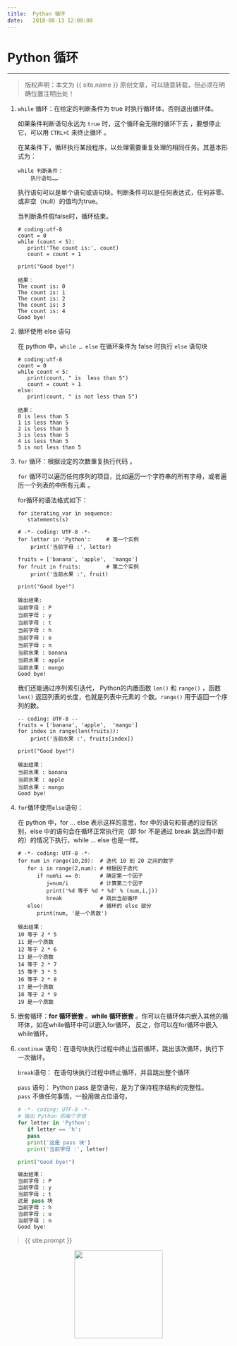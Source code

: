```yaml
---           
title:  Python 循环
date:   2018-08-13 12:00:00
---
```

# Python 循环

***
> 版权声明：本文为 {{ site.name }} 原创文章，可以随意转载，但必须在明确位置注明出处！

1. `while` 循环：在给定的判断条件为 true 时执行循环体，否则退出循环体。 

    如果条件判断语句永远为 `true` 时，这个循环会无限的循环下去 ，要想停止它，可以用 `CTRL+C` 来终止循环 。

    在某条件下，循环执行某段程序，以处理需要重复处理的相同任务。其基本形式为： 

    ```
    while 判断条件：
    	执行语句……
    ```

    执行语句可以是单个语句或语句块。判断条件可以是任何表达式，任何非零、或非空（null）的值均为true。

    当判断条件假false时，循环结束。

    ```
    # coding:utf-8
    count = 0
    while (count < 5):
       print('The count is:', count)
       count = count + 1
     
    print("Good bye!")
    
    结果：
    The count is: 0
    The count is: 1
    The count is: 2
    The count is: 3
    The count is: 4
    Good bye!
    ```

2. 循环使用 else 语句

   在 python 中，`while … else` 在循环条件为 false 时执行 `else` 语句块 

   ```
   # coding:utf-8
   count = 0
   while count < 5:
      print(count, " is  less than 5")
      count = count + 1
   else:
      print(count, " is not less than 5")
      
   结果：
   0 is less than 5
   1 is less than 5
   2 is less than 5
   3 is less than 5
   4 is less than 5
   5 is not less than 5
   ```

3. `for` 循环：根据设定的次数重复执行代码 。

    `for` 循环可以遍历任何序列的项目，比如遍历一个字符串的所有字母，或者遍历一个列表的中所有元素 。

    for循环的语法格式如下：

    ```
    for iterating_var in sequence:
       statements(s)
    ```

    ```
    # -*- coding: UTF-8 -*- 
    for letter in 'Python':     # 第一个实例
    	print('当前字母 :', letter)
    	 
    fruits = ['banana', 'apple',  'mango']
    for fruit in fruits:        # 第二个实例
    	print('当前水果 :', fruit)
    	 
    print("Good bye!")
    
    输出结果:
    当前字母 : P
    当前字母 : y
    当前字母 : t
    当前字母 : h
    当前字母 : o
    当前字母 : n
    当前水果 : banana
    当前水果 : apple
    当前水果 : mango
    Good bye!
    ```

    我们还能通过序列索引迭代， Python的内置函数 `len()` 和                                 `range()` ，函数 `len()` 返回列表的长度，也就是列表中元素的       个数。`range()` 用于返回一个序列的数。

    ```
    -- coding: UTF-8 --
    fruits = ['banana', 'apple',  'mango']
    for index in range(len(fruits)):
    	print('当前水果 :', fruits[index])
    
    print("Good bye!")
    
    输出结果：
    当前水果 : banana
    当前水果 : apple
    当前水果 : mango
    Good bye!
    ```

4. `for`循环使用`else`语句：

   在 python 中，for … else 表示这样的意思，for 中的语句和普通的没有区别，else 中的语句会在循环正常执行完（即 for 不是通过 break 跳出而中断的）的情况下执行，while … else 也是一样。 

   ```
   # -*- coding: UTF-8 -*- 
   for num in range(10,20):  # 迭代 10 到 20 之间的数字
      for i in range(2,num): # 根据因子迭代
         if num%i == 0:      # 确定第一个因子
            j=num/i          # 计算第二个因子
            print('%d 等于 %d * %d' % (num,i,j))
            break            # 跳出当前循环
      else:                  # 循环的 else 部分
         print(num, '是一个质数')
         
   输出结果：
   10 等于 2 * 5
   11 是一个质数
   12 等于 2 * 6
   13 是一个质数
   14 等于 2 * 7
   15 等于 3 * 5
   16 等于 2 * 8
   17 是一个质数
   18 等于 2 * 9
   19 是一个质数
   ```

5. 嵌套循环：**for 循环嵌套** 。**while 循环嵌套** 。你可以在循环体内嵌入其他的循环体，如在while循环中可以嵌入for循环， 反之，你可以在for循环中嵌入while循环。 

6. `continue` 语句：在语句块执行过程中终止当前循环，跳出该次循环，执行下一次循环。 

   `break`语句： 在语句块执行过程中终止循环，并且跳出整个循环 

   `pass` 语句：  Python pass 是空语句，是为了保持程序结构的完整性。` pass` 不做任何事情，一般用做占位语句，

   ```python   
   # -*- coding: UTF-8 -*- 
   # 输出 Python 的每个字母
   for letter in 'Python':
      if letter == 'h':
   	  pass
   	  print('这是 pass 块')
      print('当前字母 :', letter)
   
   print("Good bye!")
   
   输出结果：
   当前字母 : P
   当前字母 : y
   当前字母 : t
   这是 pass 块
   当前字母 : h
   当前字母 : o
   当前字母 : n
   Good bye!
   ```

> {{ site.prompt }}

<div  align="center">
<img src="https://rengui520.github.io/images/wechart.jpg" width = "200" height = "200"/>